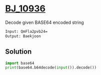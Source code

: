 # [BJ_10936](https://acmicpc.net/problem/10936)

Decode given BASE64 encoded string

```txt
Input: QmFla2pvb24=
Output: Baekjoon
```

## Solution

```py
import base64
print(base64.b64decode(input()).decode())
```

